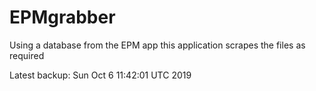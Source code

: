 # EPMgrabber
Using a database from the EPM app this application scrapes the files as required


Latest backup: Sun Oct 6 11:42:01 UTC 2019
